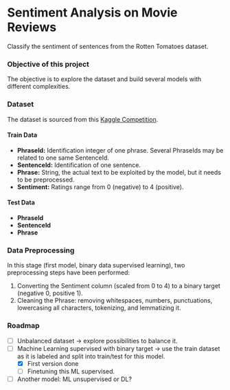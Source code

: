 # Sentiment Analysis on Movie Reviews
Classify the sentiment of sentences from the Rotten Tomatoes dataset.

### Objective of this project
The objective is to explore the dataset and build several models with different complexities.

### Dataset
The dataset is sourced from this [Kaggle Competition](https://www.kaggle.com/competitions/sentiment-analysis-on-movie-reviews/overview).

#### Train Data
- **PhraseId:** Identification integer of one phrase. Several PhraseIds may be related to one same SentenceId.
- **SentenceId:** Identification of one sentence.
- **Phrase:** String, the actual text to be exploited by the model, but it needs to be preprocessed.
- **Sentiment:** Ratings range from 0 (negative) to 4 (positive).

#### Test Data
- **PhraseId**
- **SentenceId**
- **Phrase**

### Data Preprocessing

In this stage (first model, binary data supervised learning), two preprocessing steps have been performed:
1. Converting the Sentiment column (scaled from 0 to 4) to a binary target (negative 0, positive 1).
2. Cleaning the Phrase: removing whitespaces, numbers, punctuations, lowercasing all characters, tokenizing, and lemmatizing it.

### Roadmap
- [ ] Unbalanced dataset -> explore possibilities to balance it.
- [ ] Machine Learning supervised with binary target -> use the train dataset as it is labeled and split into train/test for this model.
  - [X] First version done
  - [ ] Finetuning this ML supervised.
- [ ] Another model: ML unsupervised or DL?
